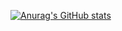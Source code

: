 [![Anurag's GitHub stats](https://github-readme-stats.vercel.app/api?username=Fra3005&show_icons=true&theme=radical)](https://github.com/anuraghazra/github-readme-stats)
